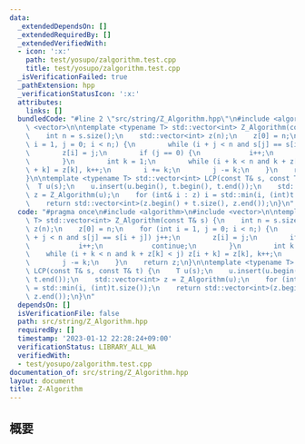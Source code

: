 ```yaml
---
data:
  _extendedDependsOn: []
  _extendedRequiredBy: []
  _extendedVerifiedWith:
  - icon: ':x:'
    path: test/yosupo/zalgorithm.test.cpp
    title: test/yosupo/zalgorithm.test.cpp
  _isVerificationFailed: true
  _pathExtension: hpp
  _verificationStatusIcon: ':x:'
  attributes:
    links: []
  bundledCode: "#line 2 \"src/string/Z_Algorithm.hpp\"\n#include <algorithm>\n#include\
    \ <vector>\n\ntemplate <typename T> std::vector<int> Z_Algorithm(const T& s) {\n\
    \    int n = s.size();\n    std::vector<int> z(n);\n    z[0] = n;\n    for (int\
    \ i = 1, j = 0; i < n;) {\n        while (i + j < n and s[j] == s[i + j]) j++;\n\
    \        z[i] = j;\n        if (j == 0) {\n            i++;\n            continue;\n\
    \        }\n        int k = 1;\n        while (i + k < n and k + z[k] < j) z[i\
    \ + k] = z[k], k++;\n        i += k;\n        j -= k;\n    }\n    return z;\n\
    }\n\ntemplate <typename T> std::vector<int> LCP(const T& s, const T& t) {\n  \
    \  T u(s);\n    u.insert(u.begin(), t.begin(), t.end());\n    std::vector<int>\
    \ z = Z_Algorithm(u);\n    for (int& i : z) i = std::min(i, (int)t.size());\n\
    \    return std::vector<int>(z.begin() + t.size(), z.end());\n}\n"
  code: "#pragma once\n#include <algorithm>\n#include <vector>\n\ntemplate <typename\
    \ T> std::vector<int> Z_Algorithm(const T& s) {\n    int n = s.size();\n    std::vector<int>\
    \ z(n);\n    z[0] = n;\n    for (int i = 1, j = 0; i < n;) {\n        while (i\
    \ + j < n and s[j] == s[i + j]) j++;\n        z[i] = j;\n        if (j == 0) {\n\
    \            i++;\n            continue;\n        }\n        int k = 1;\n    \
    \    while (i + k < n and k + z[k] < j) z[i + k] = z[k], k++;\n        i += k;\n\
    \        j -= k;\n    }\n    return z;\n}\n\ntemplate <typename T> std::vector<int>\
    \ LCP(const T& s, const T& t) {\n    T u(s);\n    u.insert(u.begin(), t.begin(),\
    \ t.end());\n    std::vector<int> z = Z_Algorithm(u);\n    for (int& i : z) i\
    \ = std::min(i, (int)t.size());\n    return std::vector<int>(z.begin() + t.size(),\
    \ z.end());\n}\n"
  dependsOn: []
  isVerificationFile: false
  path: src/string/Z_Algorithm.hpp
  requiredBy: []
  timestamp: '2023-01-12 22:28:24+09:00'
  verificationStatus: LIBRARY_ALL_WA
  verifiedWith:
  - test/yosupo/zalgorithm.test.cpp
documentation_of: src/string/Z_Algorithm.hpp
layout: document
title: Z-Algorithm
---
```


## 概要
